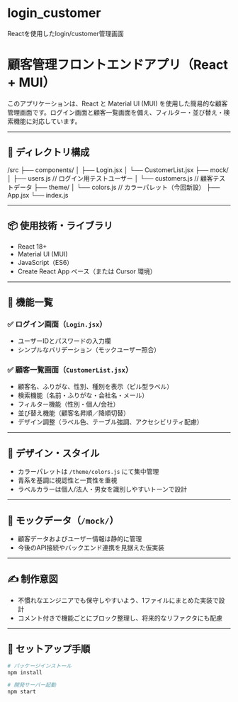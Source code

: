 # login_customer
Reactを使用したlogin/customer管理画面

# 顧客管理フロントエンドアプリ（React + MUI）

このアプリケーションは、React と Material UI (MUI) を使用した簡易的な顧客管理画面です。ログイン画面と顧客一覧画面を備え、フィルター・並び替え・検索機能に対応しています。

---
## 📁 ディレクトリ構成
/src
├── components/
│   ├── Login.jsx
│   └── CustomerList.jsx
├── mock/
│   ├── users.js        // ログイン用テストユーザー
│   └── customers.js    // 顧客テストデータ
├── theme/
│   └── colors.js       // カラーパレット（今回新設）
├── App.jsx
└── index.js

---
## 📦 使用技術・ライブラリ
- React 18+
- Material UI (MUI)
- JavaScript（ES6）
- Create React App ベース（または Cursor 環境）

---
## 🚀 機能一覧
### ✅ ログイン画面（`Login.jsx`）
- ユーザーIDとパスワードの入力欄
- シンプルなバリデーション（モックユーザー照合）

### ✅ 顧客一覧画面（`CustomerList.jsx`）
- 顧客名、ふりがな、性別、種別を表示（ピル型ラベル）
- 検索機能（名前・ふりがな・会社名・メール）
- フィルター機能（性別・個人/会社）
- 並び替え機能（顧客名昇順／降順切替）
- デザイン調整（ラベル色、テーブル強調、アクセシビリティ配慮）

---
## 🎨 デザイン・スタイル
- カラーパレットは `/theme/colors.js` にて集中管理
- 青系を基調に視認性と一貫性を重視
- ラベルカラーは個人/法人・男女を識別しやすいトーンで設計

---
## 🧪 モックデータ（`/mock/`）
- 顧客データおよびユーザー情報は静的に管理
- 今後のAPI接続やバックエンド連携を見据えた仮実装

---
## ✍️ 制作意図
- 不慣れなエンジニアでも保守しやすいよう、1ファイルにまとめた実装で設計
- コメント付きで機能ごとにブロック整理し、将来的なリファクタにも配慮
  
---
## 📌 セットアップ手順
```bash
# パッケージインストール
npm install

# 開発サーバー起動
npm start
